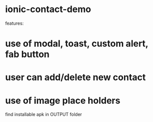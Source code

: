 # ionic-contact-demo

features:
# use of modal, toast, custom alert, fab button
# user can add/delete new contact
# use of image place holders

find installable apk in OUTPUT folder

